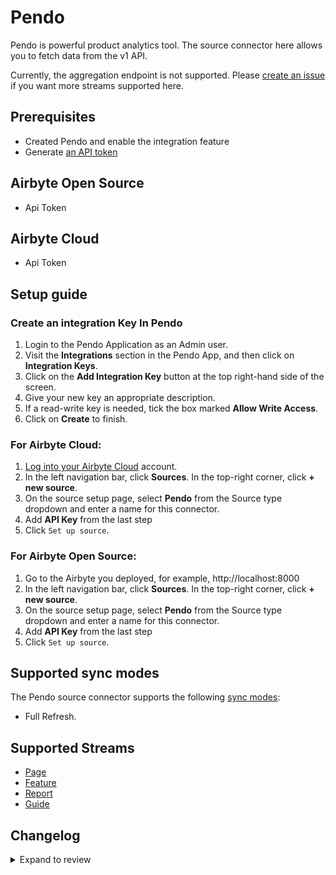 # Pendo

Pendo is powerful product analytics tool. The source connector here allows you to fetch data from the v1 API.

Currently, the aggregation endpoint is not supported. Please [create an issue](https://github.com/airbytehq/airbyte/issues/new/choose) if you want more streams supported here.

## Prerequisites

- Created Pendo and enable the integration feature
- Generate [an API token](https://app.pendo.io/admin/integrationkeys)

## Airbyte Open Source

- Api Token

## Airbyte Cloud

- Api Token

## Setup guide

### Create an integration Key In Pendo

1. Login to the Pendo Application as an Admin user.
2. Visit the **Integrations** section in the Pendo App, and then click on **Integration Keys**.
3. Click on the **Add Integration Key** button at the top right-hand side of the screen.
4. Give your new key an appropriate description.
5. If a read-write key is needed, tick the box marked **Allow Write Access**.
6. Click on **Create** to finish.

### For Airbyte Cloud:

1. [Log into your Airbyte Cloud](https://cloud.airbyte.com/workspaces) account.
2. In the left navigation bar, click **Sources**. In the top-right corner, click **+ new source**.
3. On the source setup page, select **Pendo** from the Source type dropdown and enter a name for this connector.
4. Add **API Key** from the last step
5. Click `Set up source`.

### For Airbyte Open Source:

1. Go to the Airbyte you deployed, for example, http://localhost:8000
2. In the left navigation bar, click **Sources**. In the top-right corner, click **+ new source**.
3. On the source setup page, select **Pendo** from the Source type dropdown and enter a name for this connector.
4. Add **API Key** from the last step
5. Click `Set up source`.

## Supported sync modes

The Pendo source connector supports the following [sync modes](https://docs.airbyte.com/cloud/core-concepts#connection-sync-modes):

- Full Refresh.

## Supported Streams

- [Page](https://engageapi.pendo.io/#a53463f9-bdd3-443e-b22f-b6ea6c7376fb)
- [Feature](https://engageapi.pendo.io/#75c6b443-eb07-4a0c-9e27-6c12ad3dbbc4)
- [Report](https://engageapi.pendo.io/#2ac0699a-b653-4082-be11-563e5c0c9410)
- [Guide](https://engageapi.pendo.io/#4f1e3ca1-fc41-4469-bf4b-da90ee8caf3d)

## Changelog

<details>
  <summary>Expand to review</summary>

| Version | Date       | Pull Request                                             | Subject                                                                         |
| :------ | :--------- | :------------------------------------------------------- | :------------------------------------------------------------------------------ |
| 0.2.2 | 2024-10-28 | [47563](https://github.com/airbytehq/airbyte/pull/47563) | Update dependencies |
| 0.2.1 | 2024-08-16 | [44196](https://github.com/airbytehq/airbyte/pull/44196) | Bump source-declarative-manifest version |
| 0.2.0 | 2024-08-15 | [44100](https://github.com/airbytehq/airbyte/pull/44100) | Refactor connector to manifest-only format |
| 0.1.16 | 2024-08-10 | [43593](https://github.com/airbytehq/airbyte/pull/43593) | Update dependencies |
| 0.1.15 | 2024-08-03 | [43114](https://github.com/airbytehq/airbyte/pull/43114) | Update dependencies |
| 0.1.14 | 2024-07-27 | [42791](https://github.com/airbytehq/airbyte/pull/42791) | Update dependencies |
| 0.1.13 | 2024-07-20 | [42236](https://github.com/airbytehq/airbyte/pull/42236) | Update dependencies |
| 0.1.12 | 2024-07-13 | [41769](https://github.com/airbytehq/airbyte/pull/41769) | Update dependencies |
| 0.1.11 | 2024-07-10 | [41421](https://github.com/airbytehq/airbyte/pull/41421) | Update dependencies |
| 0.1.10 | 2024-07-09 | [41094](https://github.com/airbytehq/airbyte/pull/41094) | Update dependencies |
| 0.1.9 | 2024-07-06 | [40984](https://github.com/airbytehq/airbyte/pull/40984) | Update dependencies |
| 0.1.8 | 2024-06-25 | [40343](https://github.com/airbytehq/airbyte/pull/40343) | Update dependencies |
| 0.1.7 | 2024-06-22 | [40105](https://github.com/airbytehq/airbyte/pull/40105) | Update dependencies |
| 0.1.6 | 2024-06-04 | [39069](https://github.com/airbytehq/airbyte/pull/39069) | [autopull] Upgrade base image to v1.2.1 |
| 0.1.5 | 2024-05-20 | [38226](https://github.com/airbytehq/airbyte/pull/38226) | Make connector compatible with the builder |
| 0.1.4 | 2024-04-19 | [37220](https://github.com/airbytehq/airbyte/pull/37220) | Updating to 0.80.0 CDK |
| 0.1.3 | 2024-04-18 | [37220](https://github.com/airbytehq/airbyte/pull/37220) | Manage dependencies with Poetry. |
| 0.1.2 | 2024-04-15 | [37220](https://github.com/airbytehq/airbyte/pull/37220) | Base image migration: remove Dockerfile and use the python-connector-base image |
| 0.1.1 | 2024-04-12 | [37220](https://github.com/airbytehq/airbyte/pull/37220) | schema descriptions |
| 0.1.0 | 2023-03-14 | [3563](https://github.com/airbytehq/airbyte/pull/3563) | Initial Release |

</details>
